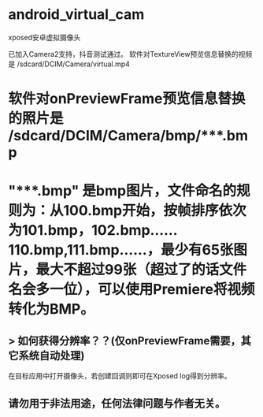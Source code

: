 # android_virtual_cam
xposed安卓虚拟摄像头

已加入Camera2支持，抖音测试通过。
软件对TextureView预览信息替换的视频是 /sdcard/DCIM/Camera/virtual.mp4
# 软件对onPreviewFrame预览信息替换的**照片**是 /sdcard/DCIM/Camera/bmp/***.bmp
# "***.bmp" 是bmp图片，文件命名的规则为：从100.bmp开始，按帧排序依次为101.bmp，102.bmp……110.bmp,111.bmp……，最少有65张图片，最大不超过99张（超过了的话文件名会多一位），可以使用Premiere将视频转化为BMP。

## > 如何获得分辨率？？(仅onPreviewFrame需要，其它系统自动处理)
在目标应用中打开摄像头，若创建回调则即可在Xposed log得到分辨率。

## 请勿用于非法用途，任何法律问题与作者无关。
